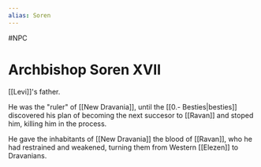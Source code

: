```yaml
---
alias: Soren
---
```

#NPC
# Archbishop Soren XVII
[[Levi]]'s father.

He was the "ruler" of [[New Dravania]], until the [[0.- Besties|besties]] discovered his plan of becoming the next succesor to [[Ravan]] and stoped him, killing him in the process.

He gave the inhabitants of [[New Dravania]] the blood of [[Ravan]], who he had restrained and weakened, turning them from Western [[Elezen]] to Dravanians.